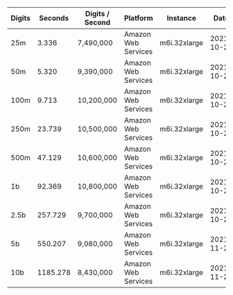 | Digits | Seconds | Digits / Second | Platform | Instance | Date | Files |
| ------ | ------- | --------------- | -------- | -------- | ---- | ----- |
| 25m | 3.336 | 7,490,000 | Amazon Web Services | m6i.32xlarge | 2021-10-29 | [cfg](../Amazon%20Web%20Services/m6i.32xlarge/ArcCosh%28e%29%20%5BLog-Formula%5D/ArcCosh%28e%29%20-%2020211029-155521.cfg) [out](../Amazon%20Web%20Services/m6i.32xlarge/ArcCosh%28e%29%20%5BLog-Formula%5D/ArcCosh%28e%29%20-%2020211029-155521.out) [txt](../Amazon%20Web%20Services/m6i.32xlarge/ArcCosh%28e%29%20%5BLog-Formula%5D/ArcCosh%28e%29%20-%2020211029-155521.txt) |
| 50m | 5.320 | 9,390,000 | Amazon Web Services | m6i.32xlarge | 2021-10-29 | [cfg](../Amazon%20Web%20Services/m6i.32xlarge/ArcCosh%28e%29%20%5BLog-Formula%5D/ArcCosh%28e%29%20-%2020211029-165043.cfg) [out](../Amazon%20Web%20Services/m6i.32xlarge/ArcCosh%28e%29%20%5BLog-Formula%5D/ArcCosh%28e%29%20-%2020211029-165043.out) [txt](../Amazon%20Web%20Services/m6i.32xlarge/ArcCosh%28e%29%20%5BLog-Formula%5D/ArcCosh%28e%29%20-%2020211029-165043.txt) |
| 100m | 9.713 | 10,200,000 | Amazon Web Services | m6i.32xlarge | 2021-10-29 | [cfg](../Amazon%20Web%20Services/m6i.32xlarge/ArcCosh%28e%29%20%5BLog-Formula%5D/ArcCosh%28e%29%20-%2020211029-165121.cfg) [out](../Amazon%20Web%20Services/m6i.32xlarge/ArcCosh%28e%29%20%5BLog-Formula%5D/ArcCosh%28e%29%20-%2020211029-165121.out) [txt](../Amazon%20Web%20Services/m6i.32xlarge/ArcCosh%28e%29%20%5BLog-Formula%5D/ArcCosh%28e%29%20-%2020211029-165121.txt) |
| 250m | 23.739 | 10,500,000 | Amazon Web Services | m6i.32xlarge | 2021-10-29 | [cfg](../Amazon%20Web%20Services/m6i.32xlarge/ArcCosh%28e%29%20%5BLog-Formula%5D/ArcCosh%28e%29%20-%2020211029-165158.cfg) [out](../Amazon%20Web%20Services/m6i.32xlarge/ArcCosh%28e%29%20%5BLog-Formula%5D/ArcCosh%28e%29%20-%2020211029-165158.out) [txt](../Amazon%20Web%20Services/m6i.32xlarge/ArcCosh%28e%29%20%5BLog-Formula%5D/ArcCosh%28e%29%20-%2020211029-165158.txt) |
| 500m | 47.129 | 10,600,000 | Amazon Web Services | m6i.32xlarge | 2021-10-29 | [cfg](../Amazon%20Web%20Services/m6i.32xlarge/ArcCosh%28e%29%20%5BLog-Formula%5D/ArcCosh%28e%29%20-%2020211029-181531.cfg) [out](../Amazon%20Web%20Services/m6i.32xlarge/ArcCosh%28e%29%20%5BLog-Formula%5D/ArcCosh%28e%29%20-%2020211029-181531.out) [txt](../Amazon%20Web%20Services/m6i.32xlarge/ArcCosh%28e%29%20%5BLog-Formula%5D/ArcCosh%28e%29%20-%2020211029-181531.txt) |
| 1b | 92.369 | 10,800,000 | Amazon Web Services | m6i.32xlarge | 2021-10-29 | [cfg](../Amazon%20Web%20Services/m6i.32xlarge/ArcCosh%28e%29%20%5BLog-Formula%5D/ArcCosh%28e%29%20-%2020211029-181708.cfg) [out](../Amazon%20Web%20Services/m6i.32xlarge/ArcCosh%28e%29%20%5BLog-Formula%5D/ArcCosh%28e%29%20-%2020211029-181708.out) [txt](../Amazon%20Web%20Services/m6i.32xlarge/ArcCosh%28e%29%20%5BLog-Formula%5D/ArcCosh%28e%29%20-%2020211029-181708.txt) |
| 2.5b | 257.729 | 9,700,000 | Amazon Web Services | m6i.32xlarge | 2021-10-29 | [cfg](../Amazon%20Web%20Services/m6i.32xlarge/ArcCosh%28e%29%20%5BLog-Formula%5D/ArcCosh%28e%29%20-%2020211029-221323.cfg) [out](../Amazon%20Web%20Services/m6i.32xlarge/ArcCosh%28e%29%20%5BLog-Formula%5D/ArcCosh%28e%29%20-%2020211029-221323.out) [txt](../Amazon%20Web%20Services/m6i.32xlarge/ArcCosh%28e%29%20%5BLog-Formula%5D/ArcCosh%28e%29%20-%2020211029-221323.txt) |
| 5b | 550.207 | 9,080,000 | Amazon Web Services | m6i.32xlarge | 2021-11-28 | [cfg](../Amazon%20Web%20Services/m6i.32xlarge/ArcCosh%28e%29%20%5BLog-Formula%5D/ArcCosh%28e%29%20-%2020211128-130046.cfg) [out](../Amazon%20Web%20Services/m6i.32xlarge/ArcCosh%28e%29%20%5BLog-Formula%5D/ArcCosh%28e%29%20-%2020211128-130046.out) [txt](../Amazon%20Web%20Services/m6i.32xlarge/ArcCosh%28e%29%20%5BLog-Formula%5D/ArcCosh%28e%29%20-%2020211128-130046.txt) |
| 10b | 1185.278 | 8,430,000 | Amazon Web Services | m6i.32xlarge | 2021-11-28 | [cfg](../Amazon%20Web%20Services/m6i.32xlarge/ArcCosh%28e%29%20%5BLog-Formula%5D/ArcCosh%28e%29%20-%2020211128-214906.cfg) [out](../Amazon%20Web%20Services/m6i.32xlarge/ArcCosh%28e%29%20%5BLog-Formula%5D/ArcCosh%28e%29%20-%2020211128-214906.out) [txt](../Amazon%20Web%20Services/m6i.32xlarge/ArcCosh%28e%29%20%5BLog-Formula%5D/ArcCosh%28e%29%20-%2020211128-214906.txt) |
